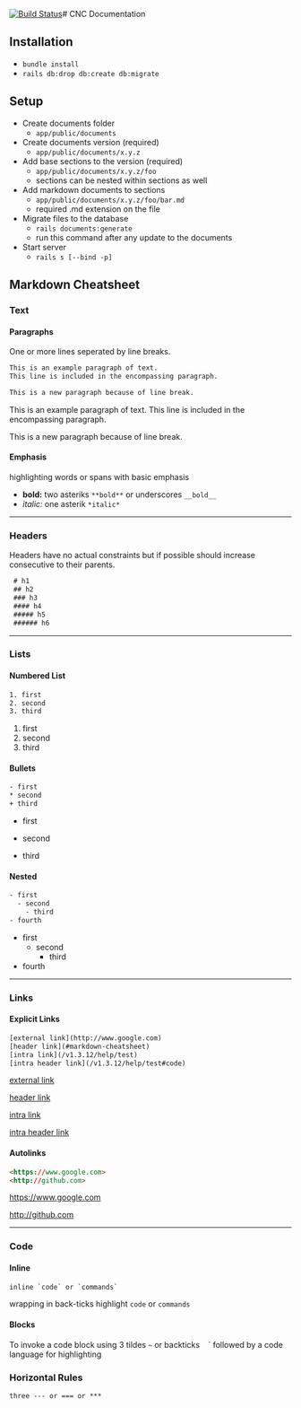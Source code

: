 
[![Build Status](https://travis-ci.org/sixthedge/cnc-docs.svg?branch=master)](https://travis-ci.org/sixthedge/cnc-docs)# CNC Documentation

## Installation
- `bundle install`
- `rails db:drop db:create db:migrate`

## Setup
- Create documents folder
  - `app/public/documents`
- Create documents version (required)
  - `app/public/documents/x.y.z`
- Add base sections to the version (required)
  - `app/public/documents/x.y.z/foo`
  - sections can be nested within sections as well
- Add markdown documents to sections
  - `app/public/documents/x.y.z/foo/bar.md`
  - required .md extension on the file
- Migrate files to the database
  - `rails documents:generate`
  - run this command after any update to the documents
- Start server
  - `rails s [--bind -p]`

## Markdown Cheatsheet

### Text

#### Paragraphs
One or more lines seperated by line breaks.

~~~html
This is an example paragraph of text.
This line is included in the encompassing paragraph.

This is a new paragraph because of line break.
~~~

This is an example paragraph of text.
This line is included in the encompassing paragraph.

This is a new paragraph because of line break.

#### Emphasis
highlighting words or spans with basic emphasis

- **bold:** two asteriks `**bold**` or underscores `__bold__`
- *italic:* one asterik `*italic*` 

---

### Headers
Headers have no actual constraints but if possible should increase consecutive to their parents.

~~~html
 # h1
 ## h2
 ### h3
 #### h4
 ##### h5
 ###### h6
~~~

---

### Lists
#### Numbered List
~~~html
1. first
2. second
3. third
~~~
1. first
2. second
3. third

#### Bullets
~~~html
- first
* second
+ third
~~~

- first
* second
+ third

#### Nested
~~~html
- first
  - second
    - third
- fourth
~~~
- first
  - second
    - third
- fourth

---

### Links
#### Explicit Links
~~~html
[external link](http://www.google.com)
[header link](#markdown-cheatsheet)
[intra link](/v1.3.12/help/test)
[intra header link](/v1.3.12/help/test#code)
~~~

[external link](http://www.google.com)

[header link](#markdown-cheatsheet)

[intra link](/v1.3.12/help/test)

[intra header link](/v1.3.12/help/test#code)

#### Autolinks
~~~html
<https://www.google.com>
<http://github.com>
~~~
<https://www.google.com>

<http://github.com>

---

### Code
#### Inline
~~~html
inline `code` or `commands`
~~~

wrapping in back-ticks highlight `code` or `commands`
#### Blocks
To invoke a code block using 3 tildes `~` or backticks ` ` ` followed by a code language for highlighting

### Horizontal Rules
~~~html
three --- or === or ***
~~~